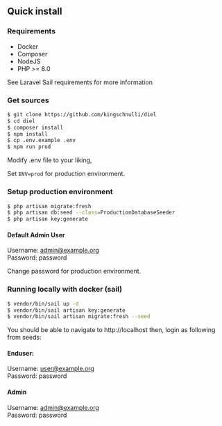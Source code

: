 ## Quick install

### Requirements

* Docker
* Composer
* NodeJS
* PHP >= 8.0

See Laravel Sail requirements for more information

### Get sources

``` bash
$ git clone https://github.com/kingschnulli/diel
$ cd diel
$ composer install
$ npm install
$ cp .env.example .env
$ npm run prod
```

Modify .env file to your liking, 

Set `ENV=prod` for production environment.

### Setup production environment

``` bash
$ php artisan migrate:fresh
$ php artisan db:seed --class=ProductionDatabaseSeeder
$ php artisan key:generate
```

#### Default Admin User

Username: admin@example.org <br/>
Password: password

Change password for production environment.

### Running locally with docker (sail)

``` bash
$ vendor/bin/sail up -d
$ vendor/bin/sail artisan key:generate
$ vendor/bin/sail artisan migrate:fresh --seed
```

You should be able to navigate to http://localhost then, login as following from seeds:

#### Enduser:

Username: user@example.org <br/>
Password: password

#### Admin

Username: admin@example.org <br/>
Password: password
